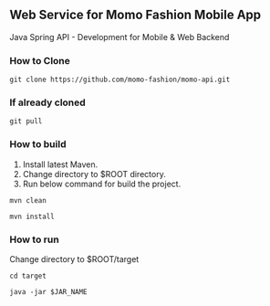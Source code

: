 ## Web Service for Momo Fashion Mobile App
Java Spring API - Development for Mobile &amp; Web Backend

### How to Clone

`git clone https://github.com/momo-fashion/momo-api.git`

### If already cloned

`git pull`

### How to build

1. Install latest Maven.
2. Change directory to $ROOT directory.
3. Run below command for build the project.

`mvn clean`

`mvn install`

### How to run

Change directory to $ROOT/target

`cd target`

`java -jar $JAR_NAME`
